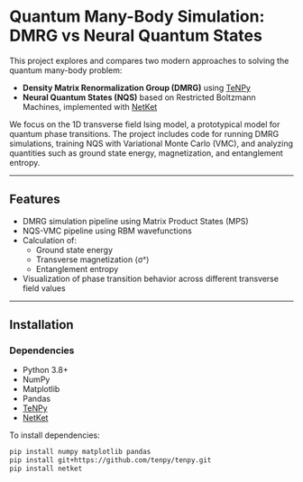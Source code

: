# Quantum Many-Body Simulation: DMRG vs Neural Quantum States

This project explores and compares two modern approaches to solving the quantum many-body problem:

- **Density Matrix Renormalization Group (DMRG)** using [TeNPy](https://github.com/tenpy/tenpy)
- **Neural Quantum States (NQS)** based on Restricted Boltzmann Machines, implemented with [NetKet](https://github.com/netket/netket)

We focus on the 1D transverse field Ising model, a prototypical model for quantum phase transitions. The project includes code for running DMRG simulations, training NQS with Variational Monte Carlo (VMC), and analyzing quantities such as ground state energy, magnetization, and entanglement entropy.

---

## Features

- DMRG simulation pipeline using Matrix Product States (MPS)
- NQS-VMC pipeline using RBM wavefunctions
- Calculation of:
  - Ground state energy
  - Transverse magnetization ⟨σᶻ⟩
  - Entanglement entropy
- Visualization of phase transition behavior across different transverse field values

---

## Installation

### Dependencies

- Python 3.8+
- NumPy
- Matplotlib
- Pandas
- [TeNPy](https://tenpy.readthedocs.io/en/latest/)
- [NetKet](https://www.netket.org/)

To install dependencies:

```bash
pip install numpy matplotlib pandas
pip install git+https://github.com/tenpy/tenpy.git
pip install netket
